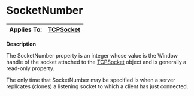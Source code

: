 




<h1 class="heading"><span class="name">SocketNumber</span></h1>

| Applies To: | [TCPSocket](./tcpsocket.md) |
| --- | ---  |


**Description**


The SocketNumber property is an integer whose value is the Window handle of the socket attached to the [TCPSocket](./tcpsocket.md) object and is generally a read-only property.


The only time that SocketNumber may be specified is when a server replicates (clones) a listening socket to which a client has just connected.



